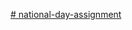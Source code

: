 [# national-day-assignment](https://www.figma.com/design/hItzXF0WgTarpFiuXEVKkv/national-day---assignment?node-id=0-1&t=Es9eNrxjqfYE9TBv-1)
